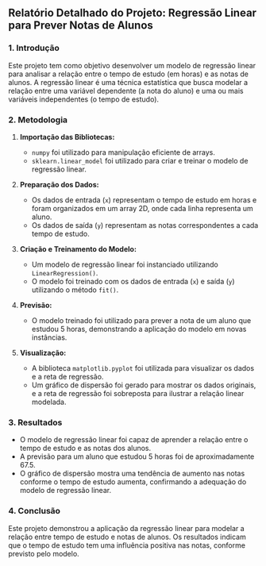 ## **Relatório Detalhado do Projeto: Regressão Linear para Prever Notas de Alunos**

### **1\. Introdução**

Este projeto tem como objetivo desenvolver um modelo de regressão linear para analisar a relação entre o tempo de estudo (em horas) e as notas de alunos. A regressão linear é uma técnica estatística que busca modelar a relação entre uma variável dependente (a nota do aluno) e uma ou mais variáveis independentes (o tempo de estudo).

### **2\. Metodologia**

1. **Importação das Bibliotecas:**

   * `numpy` foi utilizado para manipulação eficiente de arrays.  
   * `sklearn.linear_model` foi utilizado para criar e treinar o modelo de regressão linear.  
2. **Preparação dos Dados:**

   * Os dados de entrada (`x`) representam o tempo de estudo em horas e foram organizados em um array 2D, onde cada linha representa um aluno.  
   * Os dados de saída (`y`) representam as notas correspondentes a cada tempo de estudo.  
3. **Criação e Treinamento do Modelo:**

   * Um modelo de regressão linear foi instanciado utilizando `LinearRegression()`.  
   * O modelo foi treinado com os dados de entrada (`x`) e saída (`y`) utilizando o método `fit()`.  
4. **Previsão:**

   * O modelo treinado foi utilizado para prever a nota de um aluno que estudou 5 horas, demonstrando a aplicação do modelo em novas instâncias.  
5. **Visualização:**

   * A biblioteca `matplotlib.pyplot` foi utilizada para visualizar os dados e a reta de regressão.  
   * Um gráfico de dispersão foi gerado para mostrar os dados originais, e a reta de regressão foi sobreposta para ilustrar a relação linear modelada.

### **3\. Resultados**

* O modelo de regressão linear foi capaz de aprender a relação entre o tempo de estudo e as notas dos alunos.  
* A previsão para um aluno que estudou 5 horas foi de aproximadamente 67.5.  
* O gráfico de dispersão mostra uma tendência de aumento nas notas conforme o tempo de estudo aumenta, confirmando a adequação do modelo de regressão linear.

### **4\. Conclusão**

Este projeto demonstrou a aplicação da regressão linear para modelar a relação entre tempo de estudo e notas de alunos. Os resultados indicam que o tempo de estudo tem uma influência positiva nas notas, conforme previsto pelo modelo.


